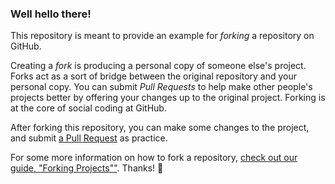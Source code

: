 ### Well hello there!

This repository is meant to provide an example for *forking* a repository on GitHub.

Creating a *fork* is producing a personal copy of someone else's project. Forks
act as a sort of bridge between the original repository and your personal copy.
You can submit *Pull Requests* to help make other people's projects better by
offering your changes up to the original project. Forking is at the core of
social coding at GitHub.

After forking this repository, you can make some changes to the project, and
submit [a Pull Request](https://github.com/octocat/Spoon-Knife/pulls) as
practice.

For some more information on how to fork a repository, [check out our guide,
"Forking Projects""](http://guides.github.com/overviews/forking/). Thanks!
:sparkling_heart:
